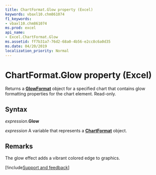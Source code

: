 ```yaml
---
title: ChartFormat.Glow property (Excel)
keywords: vbaxl10.chm861074
f1_keywords:
- vbaxl10.chm861074
ms.prod: excel
api_name:
- Excel.ChartFormat.Glow
ms.assetid: ff7b31a7-76d2-68a0-4b56-e2cc8c6a0d35
ms.date: 04/20/2019
localization_priority: Normal
---
```



# ChartFormat.Glow property (Excel)

Returns a **[GlowFormat](Office.GlowFormat.md)** object for a specified chart that contains glow formatting properties for the chart element. Read-only.


## Syntax

_expression_.**Glow**

_expression_ A variable that represents a **[ChartFormat](Excel.ChartFormat.md)** object.


## Remarks

The glow effect adds a vibrant colored edge to graphics.




[!include[Support and feedback](~/includes/feedback-boilerplate.md)]